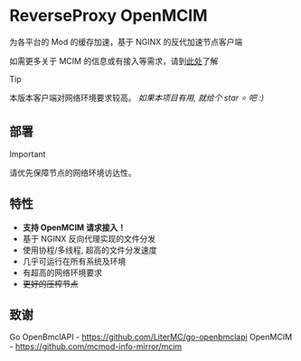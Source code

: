 # ReverseProxy OpenMCIM
为各平台的 Mod 的缓存加速，基于 NGINX 的反代加速节点客户端

如需更多关于 MCIM 的信息或有接入等需求，请到[此处](https://github.com/mcmod-info-mirror/mcim)了解
> [!TIP]
> 本版本客户端对网络环境要求较高。
*如果本项目有用, 就给个 star ⭐️ 吧 :)*

## 部署

> [!IMPORTANT]
> 请优先保障节点的网络环境访达性。


## 特性

- **支持 OpenMCIM 请求接入！**
- 基于 NGINX 反向代理实现的文件分发
- 使用协程/多线程, 超高的文件分发速度
- 几乎可运行在所有系统及环境
- 有超高的网络环境要求
- ~~更好的压榨节点~~

## 致谢
Go OpenBmclAPI - https://github.com/LiterMC/go-openbmclapi
OpenMCIM - https://github.com/mcmod-info-mirror/mcim
